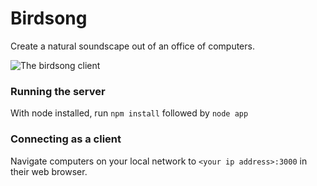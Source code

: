 Birdsong
========

Create a natural soundscape out of an office of computers.

![The birdsong client](http://cl.ly/image/0D0K1H3K341u/Image%202014-02-20%20at%208.25.23%20pm.png)

### Running the server

With node installed, run `npm install` followed by `node app`

### Connecting as a client

Navigate computers on your local network to `<your ip address>:3000` in their web browser.
